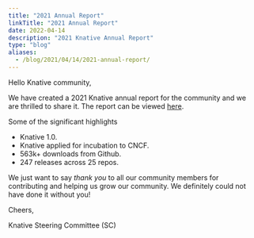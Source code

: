 ```yaml
---
title: "2021 Annual Report"
linkTitle: "2021 Annual Report"
date: 2022-04-14
description: "2021 Knative Annual Report"
type: "blog"
aliases:
  - /blog/2021/04/14/2021-annual-report/
---
```


Hello Knative community,

We have created a 2021 Knative annual report for the community and we are thrilled to share it. The report can be viewed [here](https://github.com/knative/community/blob/main/annual_reports/Knative%202021%20Annual%20Report.pdf).

Some of the significant highlights

* Knative 1.0.
* Knative applied for incubation to CNCF.
* 563k+ downloads from Github.
* 247 releases across 25 repos.

We just want to say *thank you* to all our community members for contributing and
helping us grow our community. We definitely could not have done it without you!

Cheers,

Knative Steering Committee (SC)
